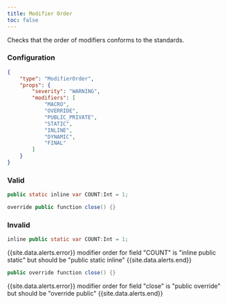 ```yaml
---
title: Modifier Order
toc: false
---
```


Checks that the order of modifiers conforms to the standards.

### Configuration

```json
{
    "type": "ModifierOrder",
    "props": {
        "severity": "WARNING",
        "modifiers": [
            "MACRO",
            "OVERRIDE",
            "PUBLIC_PRIVATE",
            "STATIC",
            "INLINE",
            "DYNAMIC",
            "FINAL"
        ]
    }
}
```

### Valid

```java
public static inline var COUNT:Int = 1;
```

```java
override public function close() {}
```

### Invalid

```java
inline public static var COUNT:Int = 1;
```

{{site.data.alerts.error}} modifier order for field "COUNT" is "inline public static" but should be "public static inline" {{site.data.alerts.end}}

```java
public override function close() {}
```

{{site.data.alerts.error}} modifier order for field "close" is "public override" but should be "override public" {{site.data.alerts.end}}
